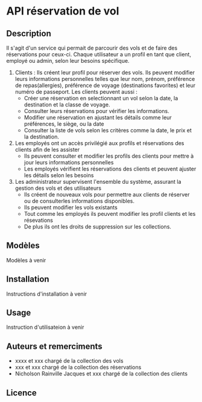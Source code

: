 # API réservation de vol

## Description

Il s'agit d'un service qui permait de parcourir des vols et de faire des réservations pour ceux-ci. Chaque utilisateur a un profil en tant que client, employé ou admin, selon leur besoins spécifique.

1. Clients : Ils créent leur profil pour réserver des vols. Ils peuvent modifier leurs informations personnelles telles que leur nom, prénom, préférence de repas(allergies), préférence de voyage (destinations favorites) et leur numéro de passeport. Les clients peuvent aussi :
   - Créer une réservation en selectionnant un vol selon la date, la destination et la classe de voyage.
   - Consulter leurs réservations pour vérifier les informations.
   - Modifier une réservation en ajustant les détails comme leur préférences, le siège, ou la date
   - Consulter la liste de vols selon les critères comme la date, le prix et la destination.
2. Les employés ont un accès privilégié aux profils et réservations des clients afin de les assister
   - Ils peuvent consulter et modifier les profils des clients pour mettre à jour leurs informations personnelles
   - Les employés vérifient les réservations des clients et peuvent ajuster les détails selon les besoins
3. Les administrateur supervisent l'ensemble du système, assurant la gestion des vols et des utilisateurs
   - Ils créent de nouveaux vols pour permettre aux clients de réserver ou de consulterles informations disponibles.
   - Ils peuvent modifier les vols existants
   - Tout comme les employés ils peuvent modifier les profil clients et les résevations
   - De plus ils ont les droits de suppression sur les collections.

## Modèles

Modèles à venir

## Installation

Instructions d'installation à venir

## Usage

Instruction d'utilisateion à venir

## Auteurs et remerciments

- xxxx et xxx chargé de la collection des vols
- xxx et xxx chargé de la collection des réservations
- Nicholson Rainville Jacques et xxx chargé de la collection des clients

## Licence
